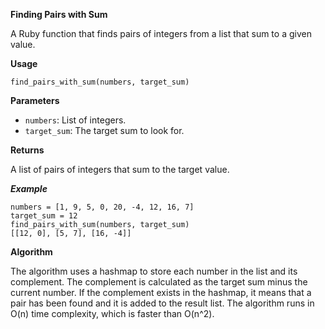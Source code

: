 **Finding Pairs with Sum**

A Ruby function that finds pairs of integers from a list that sum to a given value.

**Usage**
```
find_pairs_with_sum(numbers, target_sum)
```

**Parameters**

- `numbers`: List of integers.
- `target_sum`: The target sum to look for.

**Returns**

A list of pairs of integers that sum to the target value.

***Example***
```
numbers = [1, 9, 5, 0, 20, -4, 12, 16, 7]
target_sum = 12
find_pairs_with_sum(numbers, target_sum)
[[12, 0], [5, 7], [16, -4]]
```

**Algorithm**

The algorithm uses a hashmap to store each number in the list and its complement. The complement is calculated as the target sum minus the current number. If the complement exists in the hashmap, it means that a pair has been found and it is added to the result list. The algorithm runs in O(n) time complexity, which is faster than O(n^2).